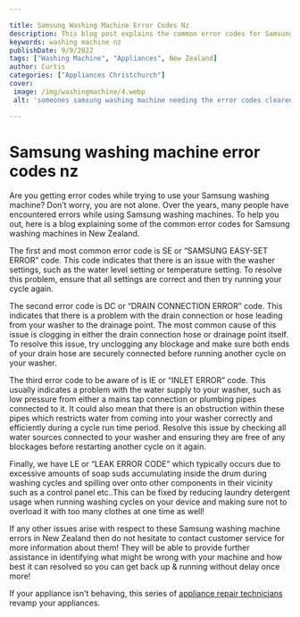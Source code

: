 ```yaml
---

title: Samsung Washing Machine Error Codes Nz
description: This blog post explains the common error codes for Samsung washing machines in New Zealand, so if you're having trouble with your Samsung washing machine, read on to find out more!
keywords: washing machine nz
publishDate: 9/9/2022
tags: ["Washing Machine", "Appliances", New Zealand]
author: Curtis
categories: ["Appliances Christchurch"]
cover: 
 image: /img/washingmachine/4.webp
 alt: 'someones samsung washing machine needing the error codes cleared in new zealand'

---
```


# Samsung washing machine error codes nz

Are you getting error codes while trying to use your Samsung washing machine? Don’t worry, you are not alone. Over the years, many people have encountered errors while using Samsung washing machines. To help you out, here is a blog explaining some of the common error codes for Samsung washing machines in New Zealand. 

The first and most common error code is SE or “SAMSUNG EASY-SET ERROR” code. This code indicates that there is an issue with the washer settings, such as the water level setting or temperature setting. To resolve this problem, ensure that all settings are correct and then try running your cycle again. 

The second error code is DC or “DRAIN CONNECTION ERROR” code. This indicates that there is a problem with the drain connection or hose leading from your washer to the drainage point. The most common cause of this issue is clogging in either the drain connection hose or drainage point itself. To resolve this issue, try unclogging any blockage and make sure both ends of your drain hose are securely connected before running another cycle on your washer. 

The third error code to be aware of is IE or “INLET ERROR” code. This usually indicates a problem with the water supply to your washer, such as low pressure from either a mains tap connection or plumbing pipes connected to it. It could also mean that there is an obstruction within these pipes which restricts water from coming into your washer correctly and efficiently during a cycle run time period. Resolve this issue by checking all water sources connected to your washer and ensuring they are free of any blockages before restarting another cycle on it again. 

Finally, we have LE or “LEAK ERROR CODE” which typically occurs due to excessive amounts of soap suds accumulating inside the drum during washing cycles and spilling over onto other components in their vicinity such as a control panel etc..This can be fixed by reducing laundry detergent usage when running washing cycles on your device and making sure not to overload it with too many clothes at one time as well! 

If any other issues arise with respect to these Samsung washing machine errors in New Zealand then do not hesitate to contact customer service for more information about them! They will be able to provide further assistance in identifying what might be wrong with your machine and how best it can resolved so you can get back up & running without delay once more!

If your appliance isn't behaving, this series of <a href="/pages/appliance-repair-technicians/">appliance repair technicians</a> revamp your appliances.